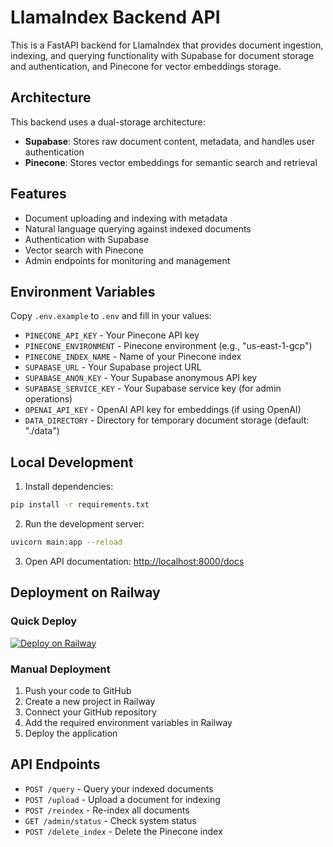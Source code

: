 # LlamaIndex Backend API

This is a FastAPI backend for LlamaIndex that provides document ingestion, indexing, and querying functionality with Supabase for document storage and authentication, and Pinecone for vector embeddings storage.

## Architecture

This backend uses a dual-storage architecture:
- **Supabase**: Stores raw document content, metadata, and handles user authentication
- **Pinecone**: Stores vector embeddings for semantic search and retrieval

## Features

- Document uploading and indexing with metadata
- Natural language querying against indexed documents
- Authentication with Supabase
- Vector search with Pinecone
- Admin endpoints for monitoring and management

## Environment Variables

Copy `.env.example` to `.env` and fill in your values:

- `PINECONE_API_KEY` - Your Pinecone API key
- `PINECONE_ENVIRONMENT` - Pinecone environment (e.g., "us-east-1-gcp")
- `PINECONE_INDEX_NAME` - Name of your Pinecone index
- `SUPABASE_URL` - Your Supabase project URL
- `SUPABASE_ANON_KEY` - Your Supabase anonymous API key
- `SUPABASE_SERVICE_KEY` - Your Supabase service key (for admin operations)
- `OPENAI_API_KEY` - OpenAI API key for embeddings (if using OpenAI)
- `DATA_DIRECTORY` - Directory for temporary document storage (default: "./data")

## Local Development

1. Install dependencies:
```bash
pip install -r requirements.txt
```

2. Run the development server:
```bash
uvicorn main:app --reload
```

3. Open API documentation: [http://localhost:8000/docs](http://localhost:8000/docs)

## Deployment on Railway

### Quick Deploy

[![Deploy on Railway](https://railway.app/button.svg)](https://railway.app/new/template?template=https%3A%2F%2Fgithub.com%2Fyour-username%2Fllama-index&envs=PINECONE_API_KEY%2CPINECONE_ENVIRONMENT%2COPENAI_API_KEY)

### Manual Deployment

1. Push your code to GitHub
2. Create a new project in Railway
3. Connect your GitHub repository
4. Add the required environment variables in Railway
5. Deploy the application

## API Endpoints

- `POST /query` - Query your indexed documents
- `POST /upload` - Upload a document for indexing
- `POST /reindex` - Re-index all documents
- `GET /admin/status` - Check system status
- `POST /delete_index` - Delete the Pinecone index
